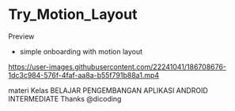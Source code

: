 # Try_Motion_Layout

Preview 

- simple onboarding with motion layout

https://user-images.githubusercontent.com/22241041/186708676-1dc3c984-576f-4faf-aa8a-b55f791b88a1.mp4

materi Kelas BELAJAR PENGEMBANGAN APLIKASI ANDROID INTERMEDIATE 
Thanks @dicoding
